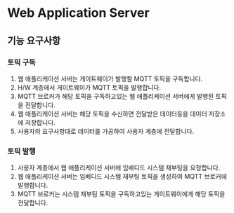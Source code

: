 # Web Application Server
## 기능 요구사항
### 토픽 구독
1. 웹 애플리케이션 서버는 게이트웨이가 발행할 MQTT 토픽을 구독합니다.
2. H/W 계층에서 게이트웨이가 MQTT 토픽을 발행합니다.
3. MQTT 브로커가 해당 토픽을 구독하고있는 웹 애플리케이션 서버에게 발행된 토픽을 전달합니다.
4. 웹 애플리케이션 서버는 해당 토픽을 수신하면 전달받은 데이터등을 데이터 저장소에 저장합니다.
5. 사용자의 요구사항대로 데이터를 가공하여 사용자 계층에 전달합니다.

### 토픽 발행
1. 사용자 계층에서 웹 애플리케이션 서버에 임베디드 시스템 재부팅을 요청합니다.
2. 웹 애플리케이션 서버는 임베디드 시스템 재부팅 토픽을 생성하여 MQTT 브로커에 발행합니다.
3. MQTT 브로커는 시스템 재부팅 토픽을 구독하고있는 게이트웨이에게 해당 토픽을 전달합니다.

